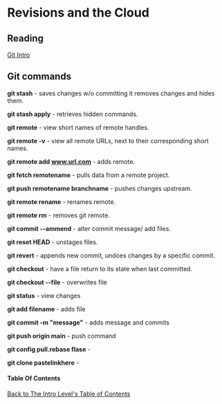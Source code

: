 # Revisions and the Cloud

## Reading 

[Git Intro](https://blog.udemy.com/git-tutorial-a-comprehensive-guide/)<br>

## Git commands

**git stash** - saves changes w/o committing it removes changes and hides them.

**git stash apply** - retrieves hidden commands.

**git remote** - view short names of remote handles.

**git remote -v** - view all remote URLs, next to their corresponding short names.

**git remote add www.url.com** - adds remote.

**git fetch remotename** - pulls data from a remote project.

**git push remotename branchname** - pushes changes upstream.

**git remote rename** - renames remote.

**git remote rm** - removes git remote.

**git commit --ammend** - alter commit message/ add files.

**git reset HEAD** - unstages files.

**git revert** - appends new commit, undoes changes by a specific commit.

**git checkout** - have a file return to its state when last committed.

**git checkout --file** - overwrites file

**git status** - view changes

**git add filename** - adds file

**git commit -m "message"** - adds message and commits

**git push origin main** - push command

**git config pull.rebase flase** -

**git clone pastelinkhere** -

#### Table Of Contents
[Back to The Intro Level's Table of Contents](https://github.com/TraceDugar/reading-notes/blob/main/102/toc.md)

